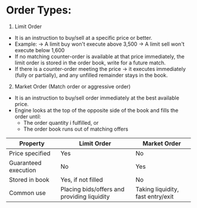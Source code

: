 # Order Types:

1) Limit Order
- It is an instruction to buy/sell at a specific price or better.
- Example:
  -> A limit buy won't execute above 3,500
  -> A limit sell won't execute below 1,600
- If no matching counter-order is available at that price immediately, the
  limit order is stored in the order book, write for a future match.
- If there is a counter-order meeting the price → it executes immediately
  (fully or partially), and any unfilled remainder stays in the book.



2) Market Order (Match order or aggressive order)
- It is an instruction to buy/sell order immediately at the best available price.
- Engine looks at the top of the opposite side of the book and fills the order until:
    - The order quantity i fulfilled, or
    - The order book runs out of matching offers

| Property             | Limit Order                                | Market Order                               |
| -------------------- | -------------------------------------------|--------------------------------------------|
| Price specified      | Yes                                        | No                                         |
| Guaranteed execution | No                                         | Yes                                        |
| Stored in book       | Yes, if not filled                         | No                                         |
| Common use           | Placing bids/offers and providing liquidity| Taking liquidity, fast entry/exit          |